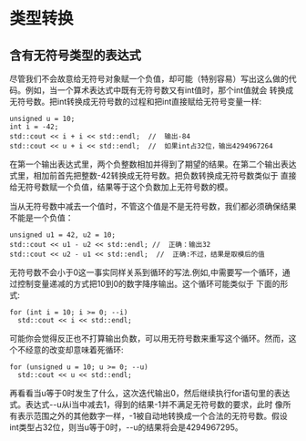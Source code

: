 # 类型转换
## 含有无符号类型的表达式
尽管我们不会故意给无符号对象赋一个负值，却可能（特别容易）写出这么做的代码。例如，当一个算术表达式中既有无符号数又有int值时，那个int值就会
转换成无符号数。把int转换成无符号数的过程和把int直接赋给无符号变量一样:
```
unsigned u = 10;
int i = -42;
std::cout << i + i << std::endl;  //  输出-84
std::cout << u + i << std::endl;  //  如果int占32位，输出4294967264
 ```
 在第一个输出表达式里，两个负整数相加并得到了期望的结果。在第二个输出表达式里，相加前首先把整数-42转换成无符号数。把负数转换成无符号数类似于
 直接给无符号数赋一个负值，结果等于这个负数加上无符号数的模。  
 
当从无符号数中减去一个值时，不管这个值是不是无符号数，我们都必须确保结果不能是一个负值：
```
unsigned u1 = 42, u2 = 10;
std::cout << u1 - u2 << std::endl; //  正确：输出32
std::cout << u2 - u1 << std::endl;  //  正确:不过，结果是取模后的值 
```

无符号数不会小于0这一事实同样关系到循环的写法.例如,中需要写一个循环，通过控制变量递减的方式把10到0的数字降序输出。这个循环可能类似于
下面的形式:
```
for (int i = 10; i >= 0; --i)
  std::cout << i << std::endl;
```
可能你会觉得反正也不打算输出负数，可以用无符号数来重写这个循环。然而，这个不经意的改变却意味着死循环:
```
for (unsigned u = 10; u >= 0; --u)
  std::cout << u << std::endl;
```
再看看当u等于0时发生了什么，这次迭代输出0，然后继续执行for语句里的表达式。表达式--u从i当中减去1，得到的结果-1并不满足无符号数的要求，此时
像所有表示范围之外的其他数字一样，-1被自动地转换成一个合法的无符号数。假设int类型占32位，则当u等于0时，--u的结果将会是4294967295。  
